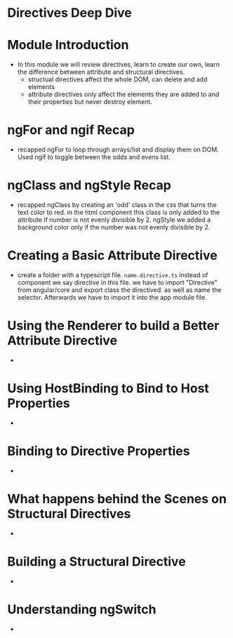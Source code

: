 # Directives Deep Dive 
  # Module Introduction
  - In this module we will review directives, learn to create our own, learn the difference between attribute and structural directives.
    - structual directives affect the whole DOM, can delete and add elements
    - attribute directives only affect the elements they are added to and their properties but never destroy element.
  # ngFor and ngif Recap
  - recapped ngFor to loop through arrays/list and display them on DOM. Used ngif to toggle between the odds and evens list.
  # ngClass and ngStyle Recap
  - recapped ngClass by creating an 'odd' class in the css that turns the text color to red. in the html component this class is only added to the attribute if number is not evenly divisible by 2. ngStyle we added a background color only if the number was not evenly divisible by 2. 
  # Creating a Basic Attribute Directive
  - create a folder with a typescript file.
  `name.directive.ts` instead of component we say directive in this file. we have to import "Directive" from angular/core and export class the directived. as  well as name the selector. Afterwards we have to import it into the app module file.
  # Using the Renderer to build a Better Attribute Directive
  - 
  # Using HostBinding to Bind to Host Properties
  - 
  # Binding to Directive Properties
  - 
  # What happens behind the Scenes on Structural Directives
  - 
  # Building a Structural Directive
  - 
  # Understanding ngSwitch
  - 